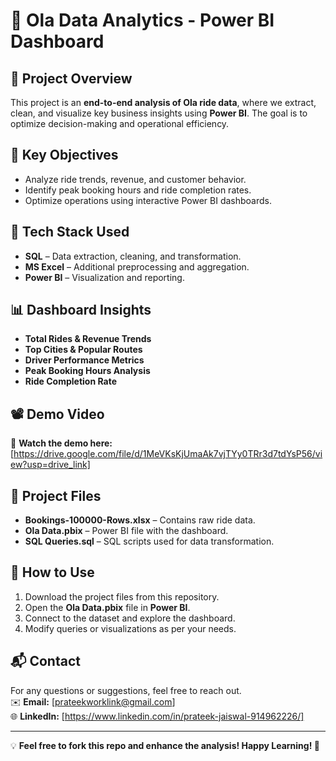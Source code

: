 # 🚖 Ola Data Analytics - Power BI Dashboard

## 📌 Project Overview
This project is an **end-to-end analysis of Ola ride data**, where we extract, clean, and visualize key business insights using **Power BI**. The goal is to optimize decision-making and operational efficiency.

## 🎯 Key Objectives
- Analyze ride trends, revenue, and customer behavior.
- Identify peak booking hours and ride completion rates.
- Optimize operations using interactive Power BI dashboards.

## 🔧 Tech Stack Used
- **SQL** – Data extraction, cleaning, and transformation.
- **MS Excel** – Additional preprocessing and aggregation.
- **Power BI** – Visualization and reporting.

## 📊 Dashboard Insights
- **Total Rides & Revenue Trends**
- **Top Cities & Popular Routes**
- **Driver Performance Metrics**
- **Peak Booking Hours Analysis**
- **Ride Completion Rate**

## 📽️ Demo Video
🔗 **Watch the demo here:** [https://drive.google.com/file/d/1MeVKsKjUmaAk7vjTYy0TRr3d7tdYsP56/view?usp=drive_link]

## 📂 Project Files
- **Bookings-100000-Rows.xlsx** – Contains raw ride data.
- **Ola Data.pbix** – Power BI file with the dashboard.
- **SQL Queries.sql** – SQL scripts used for data transformation.

## 🚀 How to Use
1. Download the project files from this repository.
2. Open the **Ola Data.pbix** file in **Power BI**.
3. Connect to the dataset and explore the dashboard.
4. Modify queries or visualizations as per your needs.

## 📬 Contact
For any questions or suggestions, feel free to reach out.  
✉️ **Email:** [prateekworklink@gmail.com]  
🌐 **LinkedIn:** [https://www.linkedin.com/in/prateek-jaiswal-914962226/]  

---

💡 **Feel free to fork this repo and enhance the analysis! Happy Learning! 🚀**
